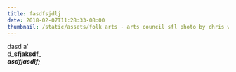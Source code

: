 ```yaml
---
title: fasdfsjdlj
date: 2018-02-07T11:28:33-08:00
thumbnail: /static/assets/folk arts - arts council sfl photo by chris walters 10.jpg
---
```

dasd a'\
d_**sfjaksdf**_\
_**asdfjasdlf;**_

